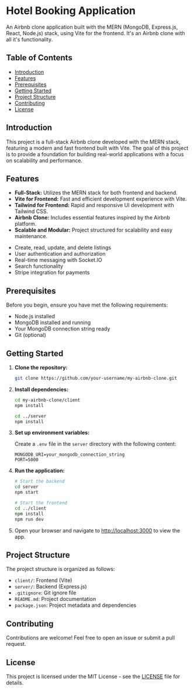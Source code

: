 # Hotel Booking Application

An Airbnb clone application built with the MERN (MongoDB, Express.js, React, Node.js) stack, using Vite for the frontend. It's an Airbnb clone with all it's functionality.

## Table of Contents

- [Introduction](#introduction)
- [Features](#features)
- [Prerequisites](#prerequisites)
- [Getting Started](#getting-started)
- [Project Structure](#project-structure)
- [Contributing](#contributing)
- [License](#license)

## Introduction

This project is a full-stack Airbnb clone developed with the MERN stack, featuring a modern and fast frontend built with Vite. The goal of this project is to provide a foundation for building real-world applications with a focus on scalability and performance.

## Features

- **Full-Stack:** Utilizes the MERN stack for both frontend and backend.
- **Vite for Frontend:** Fast and efficient development experience with Vite.
- **Tailwind for Frontend:** Rapid and responsive UI development with Tailwind CSS.
- **Airbnb Clone:** Includes essential features inspired by the Airbnb platform.
- **Scalable and Modular:** Project structured for scalability and easy maintenance.

* Create, read, update, and delete listings
* User authentication and authorization
* Real-time messaging with Socket.IO
* Search functionality
* Stripe integration for payments

## Prerequisites

Before you begin, ensure you have met the following requirements:

- Node.js installed
- MongoDB installed and running
- Your MongoDB connection string ready
- Git (optional)

## Getting Started

1. **Clone the repository:**

    ```bash
    git clone https://github.com/your-username/my-airbnb-clone.git
    ```

2. **Install dependencies:**

    ```bash
    cd my-airbnb-clone/client
    npm install

    cd ../server
    npm install
    ```

3. **Set up environment variables:**

    Create a `.env` file in the `server` directory with the following content:

    ```env
    MONGODB_URI=your_mongodb_connection_string
    PORT=5000
    ```

4. **Run the application:**

    ```bash
    # Start the backend
    cd server
    npm start

    # Start the frontend
    cd ../client
    npm install
    npm run dev
    ```

5. Open your browser and navigate to [http://localhost:3000](http://localhost:3000) to view the app.

## Project Structure

The project structure is organized as follows:

- `client/`: Frontend (Vite)
- `server/`: Backend (Express.js)
- `.gitignore`: Git ignore file
- `README.md`: Project documentation
- `package.json`: Project metadata and dependencies

## Contributing

Contributions are welcome! Feel free to open an issue or submit a pull request.

## License

This project is licensed under the MIT License - see the [LICENSE](LICENSE) file for details.
